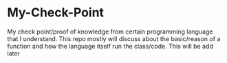 # My-Check-Point
My check point/proof of knowledge from certain programming language that I understand. This repo mostly will discuss about the basic/reason of a function and how the language itself run the class/code.
This will be add later
